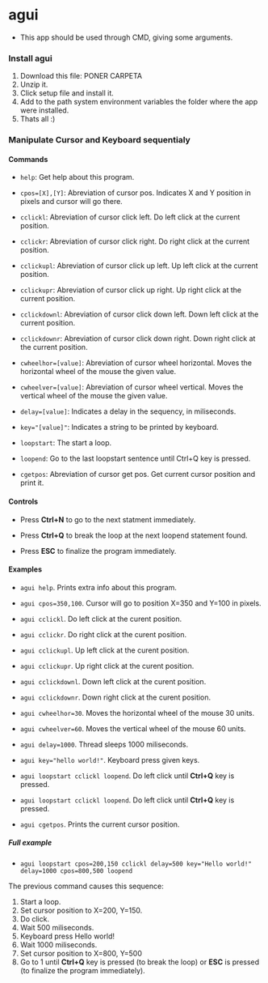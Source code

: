 # agui

- This app should be used through CMD, giving some arguments.

### Install agui

1. Download this file: PONER CARPETA
2. Unzip it.
3. Click setup file and install it.
4. Add to the path system environment variables the folder where the app were installed.
5. Thats all :)

### Manipulate Cursor and Keyboard sequentialy

#### Commands
- `help`: Get help about this program.

- `cpos=[X],[Y]`: Abreviation of cursor pos. Indicates X and Y position in pixels and cursor will go there.

- `cclickl`: Abreviation of cursor click left. Do left click at the current position.

- `cclickr`: Abreviation of cursor click right. Do right click at the current position.

- `cclickupl`: Abreviation of cursor click up left. Up left click at the current position.

- `cclickupr`: Abreviation of cursor click up right. Up right click at the current position.

- `cclickdownl`: Abreviation of cursor click down left. Down left click at the current position.

- `cclickdownr`: Abreviation of cursor click down right. Down right click at the current position.

- `cwheelhor=[value]`: Abreviation of cursor wheel horizontal. Moves the horizontal wheel of the mouse the given value.

- `cwheelver=[value]`: Abreviation of cursor wheel vertical. Moves the vertical wheel of the mouse the given value.

- `delay=[value]`: Indicates a delay in the sequency, in miliseconds.

- `key="[value]"`: Indicates a string to be printed by keyboard.

- `loopstart`: The start a loop.

- `loopend`: Go to the last loopstart sentence until Ctrl+Q key is pressed.

- `cgetpos`: Abreviation of cursor get pos. Get current cursor position and print it.


#### Controls

- Press **Ctrl+N** to go to the next statment immediately.

- Press **Ctrl+Q** to break the loop at the next loopend statement found.

- Press **ESC** to finalize the program immediately.


#### Examples

- `agui help`. Prints extra info about this program.

- `agui cpos=350,100`. Cursor will go to position X=350 and Y=100 in pixels.

- `agui cclickl`. Do left click at the curent position.

- `agui cclickr`. Do right click at the curent position.

- `agui cclickupl`. Up left click at the curent position.

- `agui cclickupr`. Up right click at the curent position.

- `agui cclickdownl`. Down left click at the curent position.

- `agui cclickdownr`. Down right click at the curent position.

- `agui cwheelhor=30`. Moves the horizontal wheel of the mouse 30 units.

- `agui cwheelver=60`. Moves the vertical wheel of the mouse 60 units.

- `agui delay=1000`. Thread sleeps 1000 miliseconds.

- `agui key="hello world!"`. Keyboard press given keys.

- `agui loopstart cclickl loopend`. Do left click until **Ctrl+Q** key is pressed.

- `agui loopstart cclickl loopend`. Do left click until **Ctrl+Q** key is pressed.

- `agui cgetpos`. Prints the current cursor position.


##### Full example

- `agui loopstart cpos=200,150 cclickl delay=500 key="Hello world!" delay=1000 cpos=800,500 loopend`

The previous command causes this sequence:
1. Start a loop.
2. Set cursor position to X=200, Y=150.
3. Do click.
4. Wait 500 miliseconds.
5. Keyboard press Hello world!
6. Wait 1000 miliseconds.
7. Set cursor position to X=800, Y=500
8. Go to 1 until **Ctrl+Q** key is pressed (to break the loop) or **ESC** is pressed (to finalize the program immediately).
